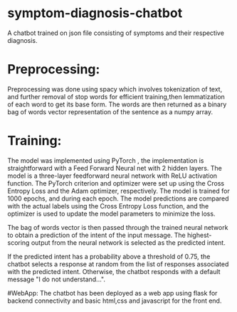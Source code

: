 # symptom-diagnosis-chatbot
A chatbot trained on json file consisting of symptoms and their respective diagnosis.

# Preprocessing:
Preprocessing was done using spacy which involves tokenization of text, and further removal of stop words for efficient training,then lemmatization of each word to get its base form.
The words are then returned as  a binary bag of words vector representation of the sentence as a numpy array.

# Training:
The model was implemented using PyTorch , the implementation is straightforward with a Feed Forward Neural net with 2 hidden layers.
The model is a three-layer feedforward neural network with ReLU activation function.
The PyTorch criterion and optimizer were set up using the Cross Entropy Loss and the Adam optimizer, respectively.
The model is trained for 1000 epochs, and during each epoch. The model predictions are compared with the actual labels using the Cross Entropy Loss function, and the optimizer is used to update the model parameters to minimize the loss.

The bag of words vector is then passed through the trained neural network to obtain a prediction of the intent of the input message. The highest-scoring output from the neural network is selected as the predicted intent.

If the predicted intent has a probability above a threshold of 0.75, the chatbot selects a response at random from the list of responses associated with the predicted intent. Otherwise, the chatbot responds with a default message "I do not understand...".

#WebApp:
The chatbot has been deployed as a web app using flask for backend connectivity and basic html,css and javascript for the front end.
